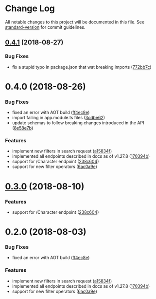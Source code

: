 # Change Log

All notable changes to this project will be documented in this file. See [standard-version](https://github.com/conventional-changelog/standard-version) for commit guidelines.

<a name="0.4.1"></a>
## [0.4.1](https://github.com/xivapi/angular-client/compare/v0.4.0...v0.4.1) (2018-08-27)


### Bug Fixes

* fix a stupid typo in package.json that wat breaking imports ([772bb7c](https://github.com/xivapi/angular-client/commit/772bb7c))



<a name="0.4.0"></a>
# 0.4.0 (2018-08-26)


### Bug Fixes

* fixed an error with AOT build ([ff4ec8e](https://github.com/xivapi/angular-client/commit/ff4ec8e))
* import failing in app.module.ts files ([3cdbe62](https://github.com/xivapi/angular-client/commit/3cdbe62))
* update schemas to follow breaking changes introduced in the API ([8e58e7b](https://github.com/xivapi/angular-client/commit/8e58e7b))


### Features

* implement new filters in search request ([a15834f](https://github.com/xivapi/angular-client/commit/a15834f))
* implemented all endpoints described in docs as of v1.27.8 ([170394b](https://github.com/xivapi/angular-client/commit/170394b))
* support for /Character endpoint ([238c604](https://github.com/xivapi/angular-client/commit/238c604))
* support for new filter operators ([6ac0a9e](https://github.com/xivapi/angular-client/commit/6ac0a9e))



<a name="0.3.0"></a>
# [0.3.0](https://github.com/xivapi/angular-client/compare/v0.2.0...v0.3.0) (2018-08-10)


### Features

* support for /Character endpoint ([238c604](https://github.com/xivapi/angular-client/commit/238c604))



<a name="0.2.0"></a>
# 0.2.0 (2018-08-03)


### Bug Fixes

* fixed an error with AOT build ([ff4ec8e](https://github.com/xivapi/angular-client/commit/ff4ec8e))


### Features

* implement new filters in search request ([a15834f](https://github.com/xivapi/angular-client/commit/a15834f))
* implemented all endpoints described in docs as of v1.27.8 ([170394b](https://github.com/xivapi/angular-client/commit/170394b))
* support for new filter operators ([6ac0a9e](https://github.com/xivapi/angular-client/commit/6ac0a9e))
